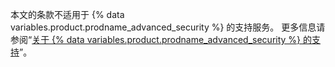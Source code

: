 本文的条款不适用于 {% data variables.product.prodname_advanced_security %} 的支持服务。 更多信息请参阅“[关于 {% data variables.product.prodname_advanced_security %} 的支持](/enterprise/admin/enterprise-support/about-support-for-advanced-security)”。
